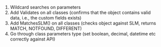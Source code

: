 1. Wildcard searches on parameters
1. Add Validates on all classes (confirms that the object contains valid data, i.e., the custom fields exists)
1. Add MatchesSLM() on all classes (checks object against SLM, returns MATCH, NOTFOUND, DIFFERENT) 
1. Go through class parameters type (set boolean, decimal, datetime etc correctly against API)
